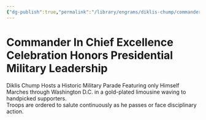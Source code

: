 ```yaml
---
{"dg-publish":true,"permalink":"/library/engrams/diklis-chump/commander-in-chief-excellence-celebration-honors-presidential-military-leadership/","tags":["DC/Military","DC/AS3"]}
---
```


# Commander In Chief Excellence Celebration Honors Presidential Military Leadership
Diklis Chump Hosts a Historic Military Parade Featuring only Himself
	Marches through Washington D.C. in a gold-plated limousine waving to handpicked supporters.  
	Troops are ordered to salute continuously as he passes or face disciplinary action.
